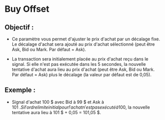 # **Buy Offset**

## Objectif : 

- Ce paramètre vous permet d'ajuster le prix d'achat par un décalage fixe. Le décalage d'achat sera ajouté au prix d'achat sélectionné (peut être Ask, Bid ou Mark. Par défaut = Ask).

- La transaction sera initialement placée au prix d'achat reçu dans le signal. Si elle n'est pas exécutée dans les 5 secondes, la nouvelle tentative d'achat aura lieu au prix d'achat (peut être Ask, Bid ou Mark. Par défaut = Ask) plus le décalage (la valeur par défaut est de 0,05). 

## Exemple :

- Signal d'achat 100 $ avec Bid à 99 $ et Ask à 101 $. Si l'ordre limite initial pour l'achat n'est pas exécuté à 100 $, la nouvelle tentative aura lieu à 101 $ + 0,05 = 101,05 $.

